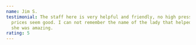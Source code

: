 ```yaml
---
name: Jim S.
testimonial: The staff here is very helpful and friendly, no high pressure and
  prices seem good. I can not remember the name of the lady that helped me but
  she was amazing.
rating: 5
---
```


